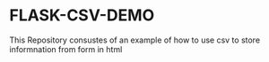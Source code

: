 # FLASK-CSV-DEMO


This Repository consustes of an example of how to use csv to store informnation from form in html
